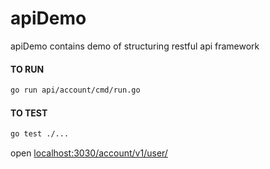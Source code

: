 # apiDemo
apiDemo contains demo of structuring restful api framework

#### TO RUN
```sh
go run api/account/cmd/run.go
```
#### TO TEST
```sh
go test ./...
```
open [localhost:3030/account/v1/user/](http://localhost:3030/account/v1/user/ )
